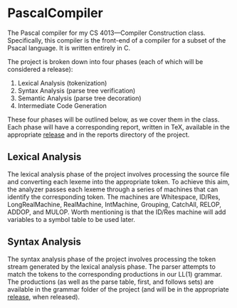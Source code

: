 # PascalCompiler
The Pascal compiler for my CS 4013—Compiler Construction class. Specifically,
this compiler is the front-end of a compiler for a subset of the Psacal
language. It is written entirely in C.

The project is broken down into four phases (each of which will
be considered a release):

1. Lexical Analysis (tokenization)
2. Syntax Analysis (parse tree verification)
3. Semantic Analysis (parse tree decoration)
4. Intermediate Code Generation

These four phases will be outlined below, as we cover them in the class. Each
phase will have a corresponding report, written in TeX, available in the
appropriate [release](https://github.com/NateyB/PascalCompiler/releases)
and in the reports directory of the project.

## Lexical Analysis
The lexical analysis phase of the project involves processing the source file
and converting each lexeme into the appropriate token. To achieve this aim, the
analyzer passes each lexeme through a series of machines that can identify
the corresponding token. The machines are Whitespace,
ID/Res, LongRealMachine, RealMachine, IntMachine, Grouping,
CatchAll, RELOP, ADDOP, and MULOP. Worth mentioning is that the ID/Res machine
will add variables to a symbol table to be used later.

## Syntax Analysis
The syntax analysis phase of the project involves processing the token stream
generated by the lexical analysis phase. The parser attempts to match the tokens
to the corresponding productions in our LL(1) grammar. The productions (as well
as the parse table, first, and follows sets) are available in the grammar
folder of the project (and will be in the appropriate
[release](https://github.com/NateyB/PascalCompiler/releases), when released).
